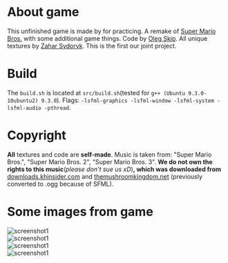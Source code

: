 # About game
This unfinished game is made by for practicing. A remake of [Super Mario Bros.](https://en.wikipedia.org/wiki/Super_Mario_Bros.) with some additional game things.
Code by [Oleg Skip](https://github.com/olegskip). All unique textures by [Zahar Sydoryk](https://github.com/ZaharCRAZY). This is the first our joint project.
# Build
The `build.sh` is located at `src/build.sh`(tested for `g++ (Ubuntu 9.3.0-10ubuntu2) 9.3.0`). Flags: `-lsfml-graphics -lsfml-window -lsfml-system -lsfml-audio -pthread`.
# Copyright
**All** textures and code are **self-made**. Music is taken from: "Super Mario Bros.", "Super Mario Bros. 2", "Super Mario Bros. 3". **We do not own the rights to this music**(*please don't sue us xD*)**, which was downloaded from** [downloads.khinsider.com](https://downloads.khinsider.com/game-soundtracks/album/super-mario-bros) and [themushroomkingdom.net](https://themushroomkingdom.net/media/smb/wav) (previously converted to .ogg because of SFML).
# Some images from game
![screenshot1](https://github.com/olegskip/mario_remake/blob/master/screenshots/screenshot1.png)  
![screenshot1](https://github.com/olegskip/mario_remake/blob/master/screenshots/screenshot2.png)  
![screenshot1](https://github.com/olegskip/mario_remake/blob/master/screenshots/screenshot3.png)  
![screenshot1](https://github.com/olegskip/mario_remake/blob/master/screenshots/screenshot4.png)  